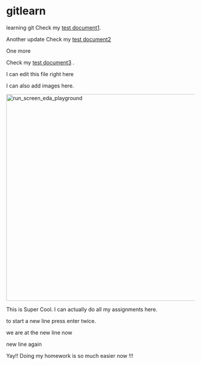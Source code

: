 # gitlearn
learning git
Check my [test document1](./test/log.txt).

Another update
Check my [test document2](./test1)

One more 

Check my [test document3](./test2) .

I can edit this file right here 

I can also add images here.

<img width="552" alt="run_screen_eda_playground" src="https://github.com/jaya117/gitlearn/assets/139655462/30311fb3-316a-44be-8f2d-da4b87846706">

This is Super Cool.
I can actually do all my assignments here.

to start a new line press enter twice.

we are at the new line now

new line again

Yay!! Doing my homework is so much easier now !!!



